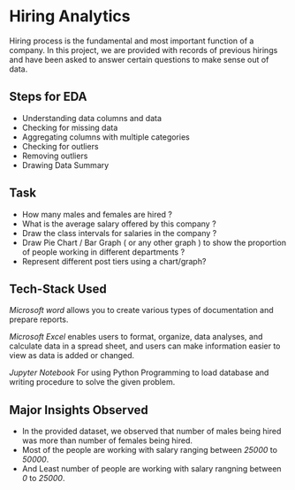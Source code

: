 # Hiring Analytics
Hiring process is the fundamental and most important function of a company. In this project, we are provided with records of previous hirings and have been asked to answer certain questions to make sense out of data. 

## Steps for EDA 
* Understanding data columns and data
* Checking for missing data
* Aggregating columns with multiple categories
* Checking for outliers
* Removing outliers
* Drawing Data Summary

## Task

* How many males and females are hired ?
* What is the average salary offered by this company ?
* Draw the class intervals for salaries in the company ?
* Draw Pie Chart / Bar Graph ( or any other graph ) to show the proportion of people working in different departments ?
* Represent different post tiers using a chart/graph?

## Tech-Stack Used

*Microsoft word* allows you to create various types of documentation and prepare reports. 

*Microsoft Excel* enables users to format, organize, data analyses, and calculate data in a spread sheet, and users can make information easier to view as data is added or changed. 

*Jupyter Notebook* For using Python Programming to load database and writing procedure to solve the given problem.

## Major Insights Observed

* In the provided dataset, we observed that number of males being hired was more than number of females being hired.
* Most of the people are working with salary ranging between *25000* to *50000*.
* And Least number of people are working with salary rangning between *0* to *25000*. 
